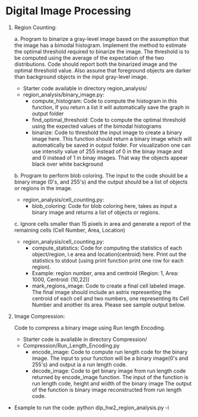 # Digital Image Processing 

1. Region Counting:

 	a. Program to binarize a gray-level image based on the assumption that the image has a bimodal histogram. Implement the method to estimate the optimal threshold required to binarize the image. The threshold is to be computed using the average of the expectation of the two distributions. Code should report both the binarized image and the optimal threshold value. Also assume that foreground objects are darker than background objects in the input gray-level image.
	- Starter code available in directory region_analysis/
	- region_analysis/binary_image.py:
		- compute_histogram: Code to compute the histogram in this function, If you return a list it will automatically save the graph in output folder
		- find_optimal_threshold: Code to compute the optimal threshold using the expected values of the bimodal histograms
		- binarize: Code to threshold the input image to create a binary image here. This function should return a binary image which will automatically be saved in output folder. For visualization one can use intensity value of 255 instead of 0 in the binay image and and 0 instead of 1 in binay images. That way the objects appear black over white background
  
 	b. Program to perform blob coloring. The input to the code should be a binary image (0's, and 255's) and the output should be a list of objects or regions in the image. 
	- region_analysis/cell_counting.py:
    	- blob_coloring: Code for blob coloring here, takes as input a binary image and returns a list of objects or regions.
  
 	c. Ignore cells smaller than 15 pixels in area and generate a report of the remaining cells (Cell Number, Area, Location)
	- region_analysis/cell_counting.py:
		- compute_statistics: Code for computing the statistics of each object/region, i.e area and location(centroid) here. Print out the statistics to stdout (using print function print one row for each region). 
		- Example: region number, area and centroid (Region: 1, Area: 1000, Centroid: (10,22))
		- mark_regions_image: Code to create a final cell labeled image. The final image should include an astrix representing the centroid of each cell and two numbers, one representing its Cell Number and another its area. Please see sample output below.
		
		
2. Image Compression:

	Code to compress a binary image using Run length Encoding. 
	- Starter code is available in directory Compression/
	- Compression/Run_Length_Encoding.py
		- encode_image: Code to compute run length code for the binary image. The input to your function will be a binary image(0's and 255's) and output ia a run length code.
		- decode_image: Code to get binary image from run length code returned by encode_image function. The input of the function is run length code, height and width of the binary image The output of the function is binary image reconstructed from run length code.
	
- Example to run the code:
  python dip_hw2_region_analysis.py -i <image-name>
